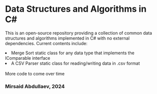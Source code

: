 # Data Structures and Algorithms in C#
This is an open-source repository providing a collection of common data structures and algorithms implemented in C# with no external dependencies.
Current contents include:
<li>Merge Sort static class for any data type that implements the IComparable interface</li>
<li>A CSV Parser static class for reading/writing data in .csv format</li>
<br>
More code to come over time

### Mirsaid Abdullaev, 2024
